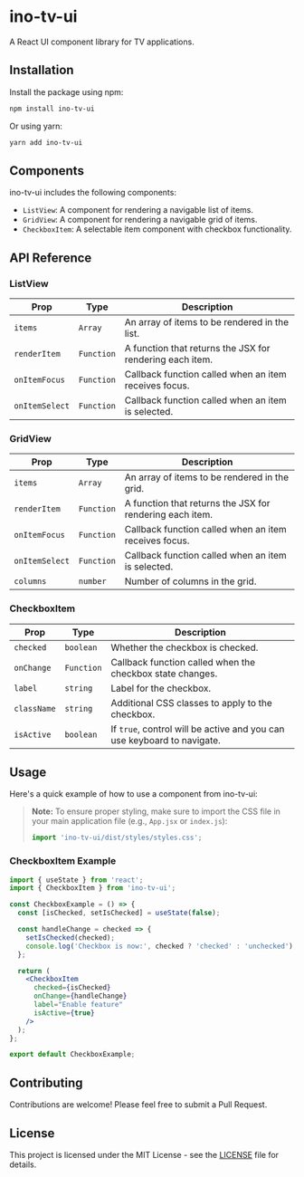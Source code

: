 # ino-tv-ui

A React UI component library for TV applications.

## Installation

Install the package using npm:

```bash
npm install ino-tv-ui
```

Or using yarn:

```bash
yarn add ino-tv-ui
```

## Components

ino-tv-ui includes the following components:

- `ListView`: A component for rendering a navigable list of items.
- `GridView`: A component for rendering a navigable grid of items.
- `CheckboxItem`: A selectable item component with checkbox functionality.

## API Reference

### ListView

| Prop           | Type       | Description                                              |
| -------------- | ---------- | -------------------------------------------------------- |
| `items`        | `Array`    | An array of items to be rendered in the list.            |
| `renderItem`   | `Function` | A function that returns the JSX for rendering each item. |
| `onItemFocus`  | `Function` | Callback function called when an item receives focus.    |
| `onItemSelect` | `Function` | Callback function called when an item is selected.       |

### GridView

| Prop           | Type       | Description                                              |
| -------------- | ---------- | -------------------------------------------------------- |
| `items`        | `Array`    | An array of items to be rendered in the grid.            |
| `renderItem`   | `Function` | A function that returns the JSX for rendering each item. |
| `onItemFocus`  | `Function` | Callback function called when an item receives focus.    |
| `onItemSelect` | `Function` | Callback function called when an item is selected.       |
| `columns`      | `number`   | Number of columns in the grid.                           |

### CheckboxItem

| Prop        | Type       | Description                                                             |
| ----------- | ---------- | ----------------------------------------------------------------------- |
| `checked`   | `boolean`  | Whether the checkbox is checked.                                        |
| `onChange`  | `Function` | Callback function called when the checkbox state changes.               |
| `label`     | `string`   | Label for the checkbox.                                                 |
| `className` | `string`   | Additional CSS classes to apply to the checkbox.                        |
| `isActive`  | `boolean`  | If `true`, control will be active and you can use keyboard to navigate. |

## Usage

Here's a quick example of how to use a component from ino-tv-ui:

> **Note:** To ensure proper styling, make sure to import the CSS file in your main application file (e.g., `App.jsx` or `index.js`):
>
> ```jsx
> import 'ino-tv-ui/dist/styles/styles.css';
> ```

### CheckboxItem Example

```jsx
import { useState } from 'react';
import { CheckboxItem } from 'ino-tv-ui';

const CheckboxExample = () => {
  const [isChecked, setIsChecked] = useState(false);

  const handleChange = checked => {
    setIsChecked(checked);
    console.log('Checkbox is now:', checked ? 'checked' : 'unchecked');
  };

  return (
    <CheckboxItem
      checked={isChecked}
      onChange={handleChange}
      label="Enable feature"
      isActive={true}
    />
  );
};

export default CheckboxExample;
```

## Contributing

Contributions are welcome! Please feel free to submit a Pull Request.

## License

This project is licensed under the MIT License - see the [LICENSE](LICENSE) file for details.
